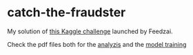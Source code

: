 # catch-the-fraudster
My solution of [this Kaggle challenge](https://www.kaggle.com/c/feedzai-s-catch-the-fraudster/overview) launched by Feedzai.

Check the pdf files both for the [analyzis](https://github.com/MLobo1997/catch-the-fraudster/blob/master/catch_the_fraudster.pdf) and the [model training](https://github.com/MLobo1997/catch-the-fraudster/blob/master/dataset_analyzis.pdf)
